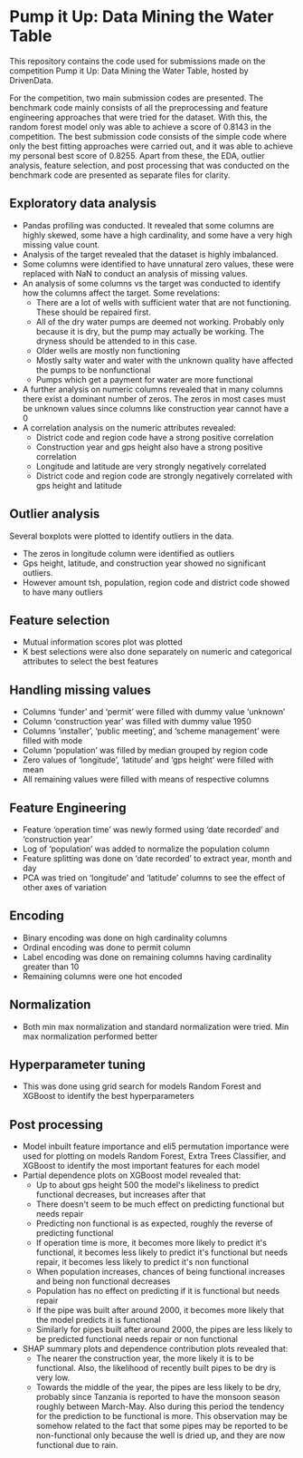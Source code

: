 # Pump it Up: Data Mining the Water Table

This repository contains the code used for submissions made on the competition Pump it Up: Data Mining the Water Table, hosted by DrivenData.

For the competition, two main submission codes are presented. The benchmark code mainly consists of all the preprocessing and feature engineering approaches that were tried for the dataset. With this, the random forest model only was able to achieve a score of 0.8143 in the competition.
The best submission code consists of the simple code where only the best fitting approaches were carried out, and it was able to achieve my personal best score of 0.8255. 
Apart from these, the EDA, outlier analysis, feature selection, and post processing that was conducted on the benchmark code are presented as separate files for clarity. 

## Exploratory data analysis

* Pandas profiling was conducted. It revealed that some columns are highly skewed, some have a high cardinality, and some have a very high missing value count. 
* Analysis of the target revealed that the dataset is highly imbalanced. 
* Some columns were identified to have unnatural zero values, these were replaced with NaN to conduct an analysis of missing values. 
* An analysis of some columns vs the target was conducted to identify how the columns affect the target. Some revelations: 
  * There are a lot of wells with sufficient water that are not functioning. These should be repaired first.
  * All of the dry water pumps are deemed not working. Probably only because it is dry, but the pump may actually be working. The dryness should be attended to in this case.
  * Older wells are mostly non functioning
  * Mostly salty water and water with the unknown quality have affected the pumps to be nonfunctional
  * Pumps which get a payment for water are more functional
* A further analysis on numeric columns revealed that in many columns there exist a dominant number of zeros. The zeros in most cases must be unknown values since columns like construction year cannot have a 0
* A correlation analysis on the numeric attributes revealed:
  * District code and region code have a strong positive correlation
  * Construction year and gps height also have a strong positive correlation
  * Longitude and latitude are very strongly negatively correlated
  * District code and region code are strongly negatively correlated with gps height and latitude

## Outlier analysis

Several boxplots were plotted to identify outliers in the data.

* The zeros in longitude column were identified as outliers
* Gps height, latitude, and construction year showed no significant outliers.
* However amount tsh, population, region code and district code showed to have many outliers

## Feature selection

* Mutual information scores plot was plotted
* K best selections were also done separately on numeric and categorical attributes to select the best features

## Handling missing values

* Columns ‘funder’ and ‘permit’ were filled with dummy value ‘unknown’
* Column ‘construction year’ was filled with dummy value 1950
* Columns ‘installer’, ‘public meeting’, and ‘scheme management’ were filled with mode
* Column ‘population’ was filled by median grouped by region code
* Zero values of ‘longitude’, ‘latitude’ and ‘gps height’ were filled with mean
* All remaining values were filled with means of respective columns

## Feature Engineering

* Feature ‘operation time’ was newly formed using ‘date recorded’ and ‘construction year’
* Log of ‘population’ was added to normalize the population column
* Feature splitting was done on ‘date recorded’ to extract year, month and day
* PCA was tried on ‘longitude’ and ‘latitude’ columns to see the effect of other axes of variation

## Encoding

* Binary encoding was done on high cardinality columns
* Ordinal encoding was done to permit column
* Label encoding was done on remaining columns having cardinality greater than 10
* Remaining columns were one hot encoded

## Normalization

* Both min max normalization and standard normalization were tried. Min max normalization performed better

## Hyperparameter tuning

* This was done using grid search for models Random Forest and XGBoost to identify the best hyperparameters

## Post processing

* Model inbuilt feature importance and eli5 permutation importance were used for plotting on models Random Forest, Extra Trees Classifier, and XGBoost to identify the most important features for each model
* Partial dependence plots on XGBoost model revealed that:
  * Up to about gps height 500 the model's likeliness to predict functional decreases, but increases after that
  * There doesn't seem to be much effect on predicting functional but needs repair
  * Predicting non functional is as expected, roughly the reverse of predicting functional
  * If operation time is more, it becomes more likely to predict it's functional, it becomes less likely to predict it's functional but needs repair, it becomes less likely to predict it's non functional
  * When population increases, chances of being functional increases and being non functional decreases
  * Population has no effect on predicting if it is functional but needs repair
  * If the pipe was built after around 2000, it becomes more likely that the model predicts it is functional
  * Similarly for pipes built after around 2000, the pipes are less likely to be predicted functional needs repair or non functional
* SHAP summary plots and dependence contribution plots revealed that:
  * The nearer the construction year, the more likely it is to be functional. Also, the likelihood of recently built pipes to be dry is very low.
  * Towards the middle of the year, the pipes are less likely to be dry, probably since Tanzania is reported to have the monsoon season roughly between March-May. Also during this period the tendency for the prediction to be functional is more. This observation may be somehow related to the fact that some pipes may be reported to be non-functional only because the well is dried up, and they are now functional due to rain.
